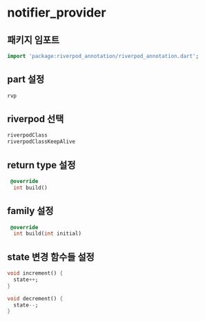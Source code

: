 # notifier_provider

## 패키지 임포트

```dart
import 'package:riverpod_annotation/riverpod_annotation.dart';
```

## part 설정

```dart
rvp
```

## riverpod 선택

```dart
riverpodClass
riverpodClassKeepAlive
```

## return type 설정

```dart
 @override
  int build()
```

## family 설정

```dart
 @override
  int build(int initial)
```

## state 변경 함수들 설정

```dart
void increment() {
  state++;
}

void decrement() {
  state--;
}
```
